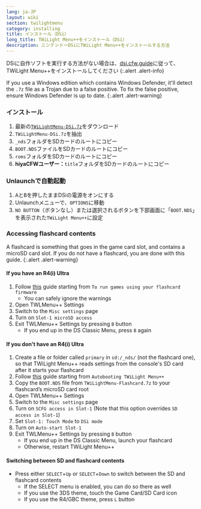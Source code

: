 ```yaml
---
lang: ja-JP
layout: wiki
section: twilightmenu
category: installing
title: インストール（DSi）
long_title: TWiLight Menu++をインストール（DSi）
description: ニンテンドーDSiにTWiLight Menu++をインストールする方法
---
```


DSiに自作ソフトを実行する方法がない場合は、[dsi.cfw.guide](https://dsi.cfw.guide)に従って、TWiLight Menu++をインストールしてください
{:.alert .alert-info}

If you use a Windows edition which contains Windows Defender, it'll detect the `.7z` file as a Trojan due to a false positive. To fix the false positive, ensure Windows Defender is up to date.
{:.alert .alert-warning}

### インストール
1. 最新の[`TWiLightMenu-DSi.7z`](https://github.com/DS-Homebrew/TWiLightMenu/releases/latest/download/TWiLightMenu-DSi.7z)をダウンロード
1. `TWiLightMenu-DSi.7z`を抽出
1. `_nds`フォルダをSDカードのルートにコピー
1. `BOOT.NDS`ファイルをSDカードのルートにコピー
1. `roms`フォルダをSDカードのルートにコピー
1. **hiyaCFWユーザー：**`title`フォルダをSDカードのルートにコピー

### Unlaunchで自動起動
1. <kbd class="face">A</kbd>と<kbd class="face">B</kbd>を押したままDSiの電源をオンにする
1. Unlaunchメニューで、`OPTIONS`に移動
1. `NO BUTTON`（ボタンなし）または選択されるボタンを下部画面に「`BOOT.NDS`」を表示された`TWiLight Menu++`に設定

### Accessing flashcard contents

A flashcard is something that goes in the game card slot, and contains a microSD card slot. If you do not have a flashcard, you are done with this guide.
{:.alert .alert-warning}

#### If you have an R4(i) Ultra

1. Follow [this](installing-flashcard) guide starting from `To run games using your flashcard firmware`
     - You can safely ignore the warnings
1. Open TWLMenu++ Settings
1. Switch to the `Misc settings` page
1. Turn on `Slot-1 microSD access`
1. Exit TWLMenu++ Settings by pressing `B` button
     - If you end up in the DS Classic Menu, press `B` again

#### If you don't have an R4(i) Ultra

1. Create a file or folder called `primary` in `sd:/_nds/` (not the flashcard one), so that TWiLight Menu++ reads settings from the console's SD card after it starts your flashcard
1. Follow [this](installing-flashcard) guide starting from `Autobooting TWiLight Menu++`
1. Copy the `BOOT.NDS` file from `TWiLightMenu-Flashcard.7z` to your flashcard’s microSD card root
1. Open TWLMenu++ Settings
1. Switch to the `Misc settings` page
1. Turn on `SCFG access in Slot-1` (Note that this option overrides `SD access in Slot-1`)
1. Set `Slot-1: Touch Mode` to `DSi mode`
1. Turn on `Auto-start Slot-1`
1. Exit TWLMenu++ Settings by pressing `B` button
     - If you end up in the DS Classic Menu, launch your flashcard
     - Otherwise, restart TWiLight Menu++

#### Switching between SD and flashcard contents
- Press either `SELECT`+`Up` or `SELECT`+`Down` to switch between the SD and flashcard contents
     - If the SELECT menu is enabled, you can do so there as well
     - If you use the 3DS theme, touch the Game Card/SD Card icon
     - If you use the R4/GBC theme, press `L` button
